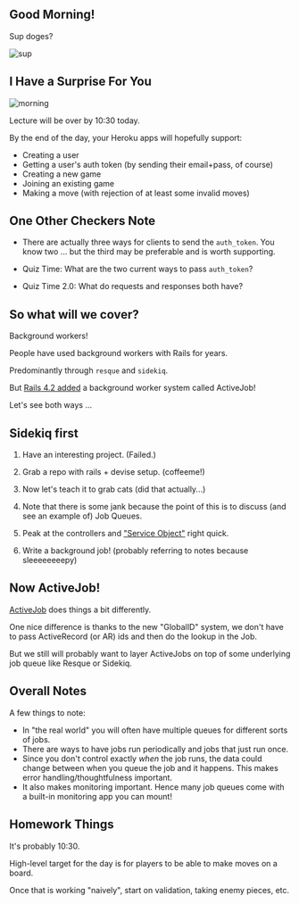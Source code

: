 ## Good Morning!

Sup doges?

![sup](https://ofdoge.files.wordpress.com/2013/12/doge-1.jpg?w=605)

## I Have a Surprise For You

![morning](http://images2.memedroid.com/images/UPLOADED60/521e9cc53ec1f.jpeg)

Lecture will be over by 10:30 today.

By the end of the day, your Heroku apps will hopefully support:

* Creating a user
* Getting a user's auth token (by sending their email+pass, of course)
* Creating a new game
* Joining an existing game
* Making a move (with rejection of at least some invalid moves)

## One Other Checkers Note

* There are actually three ways for clients to send the `auth_token`.
  You know two ... but the third may be preferable and is worth supporting.

* Quiz Time: What are the two current ways to pass `auth_token`?

* Quiz Time 2.0: What do requests and responses both have?

## So what will we cover?

Background workers!

People have used background workers with Rails for years.

Predominantly through `resque` and `sidekiq`.

But [Rails 4.2 added][rel-notes] a background worker system called ActiveJob!

Let's see both ways ...

[rel-notes]: http://weblog.rubyonrails.org/2014/8/20/Rails-4-2-beta1/

## Sidekiq first

1. Have an interesting project. (Failed.)
2. Grab a repo with rails + devise setup. (coffeeme!)
3. Now let's teach it to grab cats (did that actually...)
4. Note that there is some jank because the point of
   this is to discuss (and see an example of) Job Queues.
5. Peak at the controllers and ["Service Object"][service-objects] right quick.

6. Write a background job! (probably referring to notes because sleeeeeeeepy)

[service-objects]: https://blog.engineyard.com/2014/keeping-your-rails-controllers-dry-with-services

## Now ActiveJob!

[ActiveJob][active-job] does things a bit differently.

One nice difference is thanks to the new "GlobalID" system,
we don't have to pass ActiveRecord (or AR) ids and then do
the lookup in the Job.

But we still will probably want to layer ActiveJobs on top
of some underlying job queue like Resque or Sidekiq.

## Overall Notes

A few things to note:

* In "the real world" you will often have multiple
  queues for different sorts of jobs.
* There are ways to have jobs run periodically and
  jobs that just run once.
* Since you don't control exactly *when* the job
  runs, the data could change between when you
  queue the job and it happens. This makes error
  handling/thoughtfulness important.
* It also makes monitoring important. Hence many
  job queues come with a built-in monitoring app
  you can mount!

[active-job]: http://edgeguides.rubyonrails.org/active_job_basics.html

## Homework Things

It's probably 10:30.

High-level target for the day is for players to be
able to make moves on a board.

Once that is working "naively", start on validation,
taking enemy pieces, etc.
